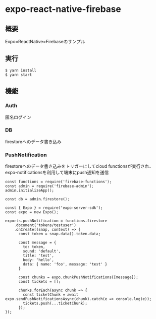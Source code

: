 # expo-react-native-firebase
## 概要
Expo×ReactNative×Firebaseのサンプル
## 実行
```
$ yarn install
$ yarn start
```
## 機能
### Auth
匿名ログイン
### DB
firestoreへのデータ書き込み
### PushNotification
firestoreへのデータ書き込みをトリガーにしてcloud functionsが実行され、expo-notificationsを利用して端末にpush通知を送信

```send_expo_notification
const functions = require('firebase-functions');
const admin = require('firebase-admin');
admin.initializeApp();

const db = admin.firestore();

const { Expo } = require('expo-server-sdk');
const expo = new Expo();

exports.pushNotification = functions.firestore
    .document('tokens/testuser')
    .onCreate((snap, context) => {
      const token = snap.data().token.data;
      
      const message = {
        to: token,
        sound: 'default',
        title: 'test',
        body: 'hello',
        data: { name: 'foo', message: 'test' }
      }

      const chunks = expo.chunkPushNotifications([message]);
      const tickets = [];

      chunks.forEach(async chunk => {
        const ticketChunk = await expo.sendPushNotificationsAsync(chunk).catch(e => console.log(e));
        tickets.push(...ticketChunk);
      });
});
```

